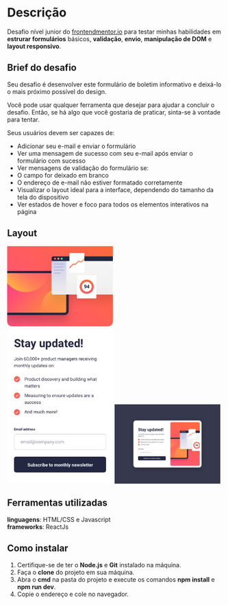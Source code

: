 # Descrição

Desafio nível junior do [frontendmentor.io](https://www.frontendmentor.io/) para testar minhas habilidades em **estrurar formulários** básicos, **validação**, **envio**, **manipulação de DOM** e **layout responsivo**.

## Brief do desafio

Seu desafio é desenvolver este formulário de boletim informativo e deixá-lo o mais próximo possível do design.

Você pode usar qualquer ferramenta que desejar para ajudar a concluir o desafio. Então, se há algo que você gostaria de praticar, sinta-se à vontade para tentar.

Seus usuários devem ser capazes de:

- Adicionar seu e-mail e enviar o formulário
- Ver uma mensagem de sucesso com seu e-mail após enviar o formulário com sucesso
- Ver mensagens de validação do formulário se:
- O campo for deixado em branco
- O endereço de e-mail não estiver formatado corretamente
- Visualizar o layout ideal para a interface, dependendo do tamanho da tela do dispositivo
- Ver estados de hover e foco para todos os elementos interativos na página

## Layout

<p display="flex">
    <img src="./src/design/mobile-design.jpg" width="49%" max-height="500px" />
    <img src="./src/design/desktop-design.jpg" width="49%" />
</p>

## Ferramentas utilizadas

**linguagens**: HTML/CSS e Javascript  
**frameworks**: ReactJs

## Como instalar

1. Certifique-se de ter o **Node.js** e **Git** instalado na máquina.
2. Faça o **clone** do projeto em sua máquina.
3. Abra o **cmd** na pasta do projeto e execute os comandos **npm install** e **npm run dev**.
4. Copie o endereço e cole no navegador.